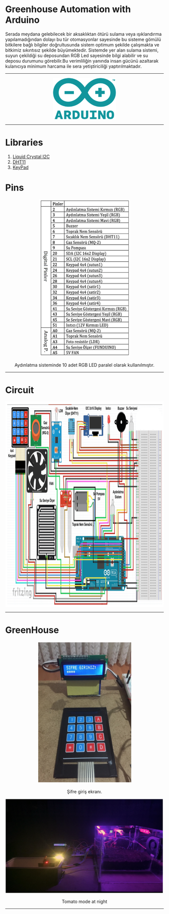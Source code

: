 # Greenhouse Automation with Arduino

Serada meydana gelebilecek bir aksaklıktan ötürü sulama veya ışıklandırma yapılamadığından dolayı bu tür otomasyonlar sayesinde bu sisteme gömülü bitkilere bağlı bilgiler doğrultusunda sistem optimum şekilde çalışmakta ve bitkimiz sıkıntısız şekilde büyümektedir. Sistemde yer alan sulama sistemi, suyun çekildiği su deposundan RGB Led sayesinde bilgi alabilir ve su deposu durumunu görebilir.Bu verimliliğin yanında insan gücünü azaltarak kulanıcıya minimum harcama ile sera yetiştiriciliği yaptırılmaktadır.

<hr>
<p align="center">
<img alt="Git" src="./images/arduino.png" height="130" width="200">
</p>
<hr>

# Libraries
1. [Liquid Crystal I2C](https://www.arduinolibraries.info/libraries/liquid-crystal-i2-c)
2. [DHT11](https://www.arduinolibraries.info/libraries/dht-sensor-library)
3. [KeyPad](https://www.arduinolibraries.info/libraries/keypad)

# Pins

<p align="center">
<img alt="Git" src="./images/pins.png" height="500" width="290">
</p>
<center> Aydınlatma sisteminde 10 adet RGB LED paralel olarak kullanılmıştır.
</center>
<hr>

# Circuit

<p align="center">
<img alt="Git" src="./images/circuitdraw.png" height="650" width="1200">
</p>
<hr>

# GreenHouse
<p align="center">
<img alt="Git" src="./images/passwordscreen.png" height="450" width="300">
<center> Şifre giriş ekranı.</center>
<p align="center">
<img alt="Git" src="./images/tomatomode.png" height="300" width="550">
<center>Tomato mode at night</center>
</p>
<hr>
